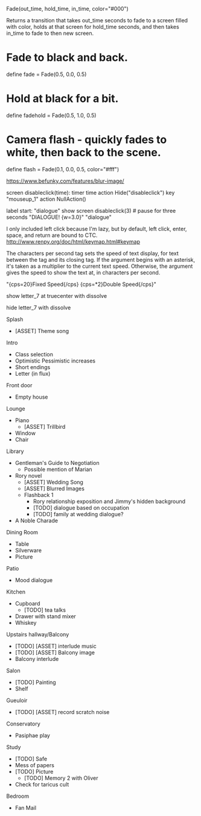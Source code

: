 Fade(out_time, hold_time, in_time, color="#000")

Returns a transition that takes out_time seconds to fade to a screen filled with color, holds at that screen for hold_time seconds, and then takes in_time to fade to then new screen.

# Fade to black and back.
define fade = Fade(0.5, 0.0, 0.5)

# Hold at black for a bit.
define fadehold = Fade(0.5, 1.0, 0.5)

# Camera flash - quickly fades to white, then back to the scene.
define flash = Fade(0.1, 0.0, 0.5, color="#fff")


https://www.befunky.com/features/blur-image/


screen disableclick(time):
    timer time action Hide("disableclick")
    key "mouseup_1" action NullAction()

label start:
    "dialogue"
    show screen disableclick(3) # pause for three seconds
    "DIALOGUE! {w=3.0}"
    "dialogue"


I only included left click because I'm lazy, but by default, left click, enter, space, and return are bound to CTC. http://www.renpy.org/doc/html/keymap.html#keymap


The characters per second tag sets the speed of text display, for text between the tag and its closing tag. If the argument begins with an asterisk, it's taken as a multiplier to the current text speed. Otherwise, the argument gives the speed to show the text at, in characters per second.

"{cps=20}Fixed Speed{/cps} {cps=*2}Double Speed{/cps}"



show letter_7 at truecenter
with dissolve

hide letter_7
with dissolve



Splash
- [ASSET] Theme song

Intro
- Class selection
- Optimistic Pessimistic increases
- Short endings
- Letter (in flux)

Front door
- Empty house

Lounge
- Piano
  - [ASSET] Trillbird
- Window
- Chair

Library
- Gentleman's Guide to Negotiation
  - Possible mention of Marian
- Rory novel
  - [ASSET] Wedding Song
  - [ASSET] Blurred Images
  - Flashback 1
    - Rory relationship exposition and Jimmy's hidden background
    - [TODO] dialogue based on occupation
    - [TODO] family at wedding dialogue?
- A Noble Charade

Dining Room
- Table
- Silverware
- Picture

Patio
- Mood dialogue

Kitchen
- Cupboard
  - [TODO] tea talks
- Drawer with stand mixer
- Whiskey

Upstairs hallway/Balcony
- [TODO] [ASSET] interlude music
- [TODO] [ASSET] Balcony image
- Balcony interlude

Salon
- [TODO] Painting
- Shelf

Gueuloir
  - [TODO] [ASSET] record scratch noise

Conservatory
- Pasiphae play

Study
- [TODO] Safe
- Mess of papers
- [TODO] Picture
  - [TODO] Memory 2 with Oliver
- Check for taricus cult

Bedroom
- Fan Mail
